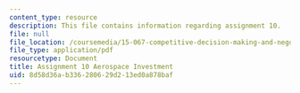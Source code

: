 ```yaml
---
content_type: resource
description: This file contains information regarding assignment 10.
file: null
file_location: /coursemedia/15-067-competitive-decision-making-and-negotiation-spring-2011/8d58d36ab336280629d213ed0a878baf_MIT15_067S11_assgn10.pdf
file_type: application/pdf
resourcetype: Document
title: Assignment 10 Aerospace Investment
uid: 8d58d36a-b336-2806-29d2-13ed0a878baf
---
```

